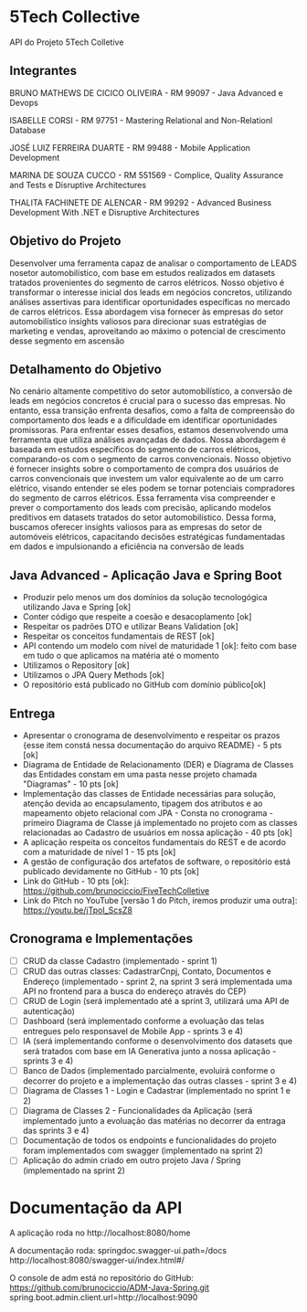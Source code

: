# 5Tech Collective

API do Projeto 5Tech Colletive 

## Integrantes 

BRUNO MATHEWS DE CICICO OLIVEIRA - RM 99097 - Java Advanced e Devops

ISABELLE CORSI - RM 97751 - Mastering Relational and Non-Relationl Database

JOSÉ LUIZ FERREIRA DUARTE - RM 99488 - Mobile Application Development

MARINA DE SOUZA CUCCO - RM 551569 - Complice, Quality Assurance and Tests e Disruptive Architectures

THALITA FACHINETE DE ALENCAR - RM 99292 - Advanced Business Development With .NET e Disruptive Architectures

## Objetivo do Projeto

 Desenvolver uma ferramenta capaz de analisar o comportamento de LEADS nosetor automobilístico, com base em estudos realizados em datasets tratados provenientes do segmento de carros elétricos. Nosso objetivo é transformar o interesse inicial dos leads
 em negócios concretos, utilizando análises assertivas para identificar oportunidades específicas no mercado de carros elétricos. Essa abordagem visa fornecer às empresas do setor automobilístico insights valiosos para direcionar suas estratégias de marketing e
 vendas, aproveitando ao máximo o potencial de crescimento desse segmento em ascensão

## Detalhamento do Objetivo

 No cenário altamente competitivo do setor automobilístico, a conversão de leads em negócios concretos é crucial para o sucesso das empresas. No entanto, essa transição enfrenta desafios, como a falta de compreensão do comportamento dos leads e a
 dificuldade em identificar oportunidades promissoras. Para enfrentar esses desafios, estamos desenvolvendo uma ferramenta que utiliza análises avançadas de dados. Nossa abordagem é baseada em estudos específicos do segmento de carros elétricos,
 comparando-os com o segmento de carros convencionais. Nosso objetivo é fornecer insights sobre o comportamento de compra dos usuários de carros convencionais que investem um valor equivalente ao de um carro elétrico, visando entender se eles podem se
 tornar potenciais compradores do segmento de carros elétricos. Essa ferramenta visa compreender e prever o comportamento dos leads com precisão, aplicando modelos preditivos em datasets tratados do setor automobilístico. Dessa forma, buscamos oferecer
 insights valiosos para as empresas do setor de automóveis elétricos, capacitando decisões estratégicas fundamentadas em dados e impulsionando a eficiência na conversão de leads

## Java Advanced - Aplicação Java e Spring Boot

- Produzir pelo menos um dos domínios da solução tecnologógica utilizando Java e Spring [ok]
- Conter código que respeite a coesão e desacoplamento [ok]
- Respeitar os padrões DTO e utilizar Beans Validation [ok]
- Respeitar os conceitos fundamentais de REST [ok]
- API contendo um modelo com nível de maturidade 1 [ok]: feito com base em tudo o que aplicamos na matéria até o momento
- Utilizamos o Repository [ok]
- Utilizamos o JPA Query Methods [ok]
- O repositório está publicado no GitHub com domínio público[ok]

## Entrega

- Apresentar o cronograma de desenvolvimento e respeitar os prazos {esse item constá nessa documentação do arquivo README} - 5 pts [ok]
- Diagrama de Entidade de Relacionamento (DER) e Diagrama de Classes das Entidades constam em uma pasta nesse projeto chamada "Diagramas" - 10 pts [ok]
- Implementação das classes de Entidade necessárias para solução, atenção devida ao encapsulamento, tipagem dos atributos e ao mapeamento  objeto relacional com JPA - Consta no cronograma - primeiro Diagrama de Classe já implementado no projeto com as classes relacionadas ao Cadastro de usuários em nossa aplicação - 40 pts [ok]
- A aplicação respeita os conceitos fundamentais do REST e de acordo com a maturidade de nível 1 - 15 pts [ok]
- A gestão de configuração dos artefatos de software, o repositório está publicado devidamente no GitHub - 10 pts [ok]
- Link do GitHub - 10 pts [ok]: https://github.com/brunociccio/FiveTechColletive
- Link do Pitch no YouTube [versão 1 do Pitch, iremos produzir uma outra]: https://youtu.be/jTpoI_ScsZ8

## Cronograma e Implementações

- [ ] CRUD da classe Cadastro (implementado - sprint 1)
- [ ] CRUD das outras classes: CadastrarCnpj, Contato, Documentos e Endereço (implementado - sprint 2, na sprint 3 será implementada uma API no frontend para a busca do endereço através do CEP)
- [ ] CRUD de Login (será implementado até a sprint 3, utilizará uma API de autenticação)
- [ ] Dashboard (será implementado conforme a evoluação das telas entregues pelo responsavel de Mobile App - sprints 3 e 4)
- [ ] IA (será implementando conforme o desenvolvimento dos datasets que será tratados com base em IA Generativa junto a nossa aplicação - sprints 3 e 4)
- [ ] Banco de Dados (implementado parcialmente, evoluirá conforme o decorrer do projeto e a implementação das outras classes - sprint 3 e 4)
- [ ] Diagrama de Classes 1 - Login e Cadastrar (implementado no sprint 1 e 2)
- [ ] Diagrama de Classes 2 - Funcionalidades da Aplicação (será implementado junto a evoluação das matérias no decorrer da entraga das sprints 3 e 4)
- [ ] Documentação de todos os endpoints e funcionalidades do projeto foram implementados com swagger (implementado na sprint 2)
- [ ] Aplicação do admin criado em outro projeto Java / Spring (implementado na sprint 2)

# Documentação da API

A aplicação roda no http://localhost:8080/home

A documentação roda:
springdoc.swagger-ui.path=/docs
http://localhost:8080/swagger-ui/index.html#/

O console de adm está no repositório do GitHub:
https://github.com/brunociccio/ADM-Java-Spring.git
spring.boot.admin.client.url=http://localhost:9090
